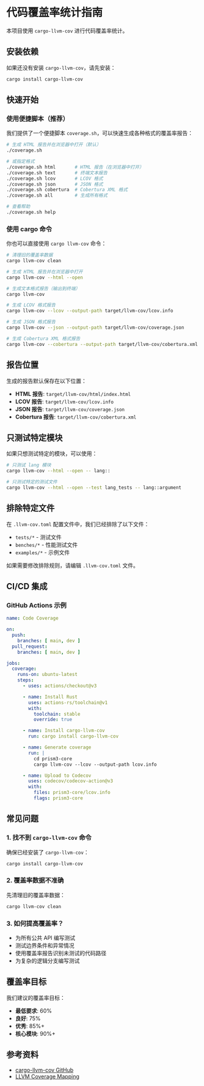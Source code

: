 # 代码覆盖率统计指南

本项目使用 `cargo-llvm-cov` 进行代码覆盖率统计。

## 安装依赖

如果还没有安装 `cargo-llvm-cov`，请先安装：

```bash
cargo install cargo-llvm-cov
```

## 快速开始

### 使用便捷脚本（推荐）

我们提供了一个便捷脚本 `coverage.sh`，可以快速生成各种格式的覆盖率报告：

```bash
# 生成 HTML 报告并在浏览器中打开（默认）
./coverage.sh

# 或指定格式
./coverage.sh html       # HTML 报告（在浏览器中打开）
./coverage.sh text       # 终端文本报告
./coverage.sh lcov       # LCOV 格式
./coverage.sh json       # JSON 格式
./coverage.sh cobertura  # Cobertura XML 格式
./coverage.sh all        # 生成所有格式

# 查看帮助
./coverage.sh help
```

### 使用 cargo 命令

你也可以直接使用 `cargo llvm-cov` 命令：

```bash
# 清理旧的覆盖率数据
cargo llvm-cov clean

# 生成 HTML 报告并在浏览器中打开
cargo llvm-cov --html --open

# 生成文本格式报告（输出到终端）
cargo llvm-cov

# 生成 LCOV 格式报告
cargo llvm-cov --lcov --output-path target/llvm-cov/lcov.info

# 生成 JSON 格式报告
cargo llvm-cov --json --output-path target/llvm-cov/coverage.json

# 生成 Cobertura XML 格式报告
cargo llvm-cov --cobertura --output-path target/llvm-cov/cobertura.xml
```

## 报告位置

生成的报告默认保存在以下位置：

- **HTML 报告**: `target/llvm-cov/html/index.html`
- **LCOV 报告**: `target/llvm-cov/lcov.info`
- **JSON 报告**: `target/llvm-cov/coverage.json`
- **Cobertura 报告**: `target/llvm-cov/cobertura.xml`

## 只测试特定模块

如果只想测试特定的模块，可以使用：

```bash
# 只测试 lang 模块
cargo llvm-cov --html --open -- lang::

# 只测试特定的测试文件
cargo llvm-cov --html --open --test lang_tests -- lang::argument
```

## 排除特定文件

在 `.llvm-cov.toml` 配置文件中，我们已经排除了以下文件：

- `tests/*` - 测试文件
- `benches/*` - 性能测试文件
- `examples/*` - 示例文件

如果需要修改排除规则，请编辑 `.llvm-cov.toml` 文件。

## CI/CD 集成

### GitHub Actions 示例

```yaml
name: Code Coverage

on:
  push:
    branches: [ main, dev ]
  pull_request:
    branches: [ main, dev ]

jobs:
  coverage:
    runs-on: ubuntu-latest
    steps:
      - uses: actions/checkout@v3

      - name: Install Rust
        uses: actions-rs/toolchain@v1
        with:
          toolchain: stable
          override: true

      - name: Install cargo-llvm-cov
        run: cargo install cargo-llvm-cov

      - name: Generate coverage
        run: |
          cd prism3-core
          cargo llvm-cov --lcov --output-path lcov.info

      - name: Upload to Codecov
        uses: codecov/codecov-action@v3
        with:
          files: prism3-core/lcov.info
          flags: prism3-core
```

## 常见问题

### 1. 找不到 `cargo-llvm-cov` 命令

确保已经安装了 `cargo-llvm-cov`：

```bash
cargo install cargo-llvm-cov
```

### 2. 覆盖率数据不准确

先清理旧的覆盖率数据：

```bash
cargo llvm-cov clean
```

### 3. 如何提高覆盖率？

- 为所有公共 API 编写测试
- 测试边界条件和异常情况
- 使用覆盖率报告识别未测试的代码路径
- 为复杂的逻辑分支编写测试

## 覆盖率目标

我们建议的覆盖率目标：

- **最低要求**: 60%
- **良好**: 75%
- **优秀**: 85%+
- **核心模块**: 90%+

## 参考资料

- [cargo-llvm-cov GitHub](https://github.com/taiki-e/cargo-llvm-cov)
- [LLVM Coverage Mapping](https://llvm.org/docs/CoverageMappingFormat.html)

